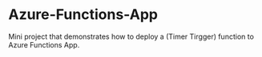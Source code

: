# Azure-Functions-App
Mini project that demonstrates how to deploy a (Timer Tirgger) function to Azure Functions App.
